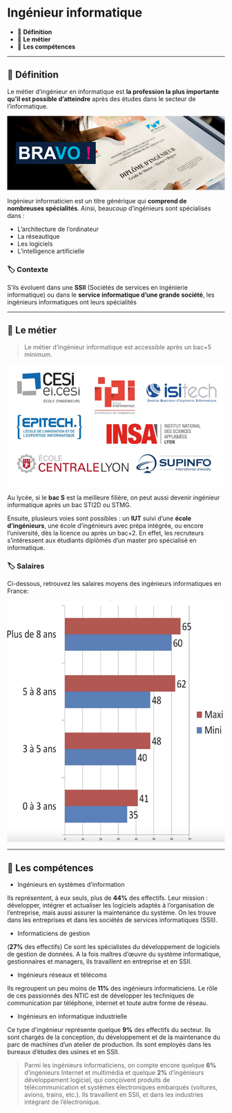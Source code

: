 # Ingénieur informatique

*  🔖 **Définition**
*  🔖 **Le métier**
*  🔖 **Les compétences**

___

## 📑 Définition

Le métier d’ingénieur en informatique est **la profession la plus importante qu’il est possible d’atteindre** après des études dans le secteur de l’informatique.

![image](./resources/ingenieur-informatique.png)

Ingénieur informaticien est un titre générique qui **comprend de nombreuses spécialités**. Ainsi, beaucoup d’ingénieurs sont spécialisés dans : 

* L’architecture de l’ordinateur
* La réseautique
* Les logiciels
* L’intelligence artificielle

### 🏷️ **Contexte**

S’ils évoluent dans une **SSII** (Sociétés de services en ingénierie informatique) ou dans le **service informatique d’une grande société**, les ingénieurs informatiques ont leurs spécialités

___

## 📑 Le métier

> Le métier d’ingénieur informatique est accessible après un bac+5 minimum. 

![image](./resources/ingenieur-informatique-ecoles.jpg)

Au lycée, si le **bac S** est la meilleure filière, on peut aussi devenir ingénieur informatique après un bac STI2D ou STMG.

Ensuite, plusieurs voies sont possibles : un **IUT** suivi d’une **école d’ingénieurs**, une école d’ingénieurs avec prépa intégrée, ou encore l’université, dès la licence ou après un bac+2. En effet, les recruteurs s’intéressent aux étudiants diplômés d’un master pro spécialisé en informatique.

### 🏷️ **Salaires**

Ci-dessous, retrouvez les salaires moyens des ingénieurs informatiques en France:

![image](./resources/ingenieur-informatique-salaire.png)


___

## 📑 Les compétences

* Ingénieurs en systèmes d’information

Ils représentent, à eux seuls, plus de **44%** des effectifs. Leur mission : développer, intégrer et actualiser les logiciels adaptés à l’organisation de l’entreprise, mais aussi assurer la maintenance du système. On les trouve dans les entreprises et dans les sociétés de services informatiques (SSII).

* Informaticiens de gestion

(**27%** des effectifs) Ce sont les spécialistes du développement de logiciels de gestion de données. A la fois maîtres d’œuvre du système informatique, gestionnaires et managers, ils travaillent en entreprise et en SSII.

* Ingénieurs réseaux et télécoms

Ils regroupent un peu moins de **11%** des ingénieurs informaticiens. Le rôle de ces passionnés des NTIC est de développer les techniques de communication par téléphone, internet et toute autre forme de réseau.

* Ingénieurs en informatique industrielle

Ce type d'ingénieur représente quelque **9%** des effectifs du secteur. Ils sont chargés de la conception, du développement et de la maintenance du parc de machines d’un atelier de production. Ils sont employés dans les bureaux d’études des usines et en SSII.

> Parmi les ingénieurs informaticiens, on compte encore quelque **6%** d’ingénieurs Internet et multimédia et quelque **2%** d’ingénieurs développement logiciel, qui conçoivent produits de télécommunication et systèmes électroniques embarqués (voitures, avions, trains, etc.). Ils travaillent en SSII, et dans les industries intégrant de l’électronique.